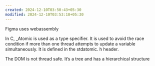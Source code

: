 ```yaml
---
created: 2024-12-10T03:50:43+05:30
modified: 2024-12-10T03:53:18+05:30
---
```


Figma uses webassembly

In C, _Atomic is used as a type specifier. It is used to avoid the race condition if more than one thread attempts to update a variable simultaneously. It is defined in the stdatomic. h header.

The DOM is not thread safe. It’s a tree and has a hierarchical structure
